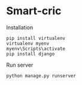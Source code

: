﻿# Smart-cric
Installation
```
pip install virtualenv
virtualenv myenv
myenv\Scripts\activate
pip install django
```
Run server
```
python manage.py runserver
```
